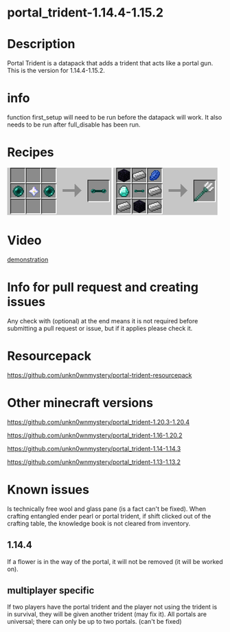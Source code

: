 # portal_trident-1.14.4-1.15.2


# Description
Portal Trident is a datapack that adds a trident that acts like a portal gun. This is the version for 1.14.4-1.15.2.

# info
function first_setup will need to be run before the datapack will work. It also needs to be run after full_disable has been run.


# Recipes
![entangled ender pearl recipe](/image/entangled_ender_pearl.png)
![portal trident recipe](/image/portal_trident.png)


# Video
[demonstration](https://youtu.be/MIrtFckkb6E)


# Info for pull request and creating issues
Any check with (optional) at the end means it is not required before submitting a pull request or issue, but if it applies please check it.


# Resourcepack
https://github.com/unkn0wnmystery/portal-trident-resourcepack


# Other minecraft versions
https://github.com/unkn0wnmystery/portal_trident-1.20.3-1.20.4

https://github.com/unkn0wnmystery/portal_trident-1.16-1.20.2

https://github.com/unkn0wnmystery/portal_trident-1.14-1.14.3

https://github.com/unkn0wnmystery/portal_trident-1.13-1.13.2


# Known issues
Is technically free wool and glass pane (is a fact can't be fixed).
When crafting entangled ender pearl or portal trident, if shift clicked out of the crafting table, the knowledge book is not cleared from inventory.
## 1.14.4
If a flower is in the way of the portal, it will not be removed (it will be worked on).

## multiplayer specific
If two players have the portal trident and the player not using the trident is in survival, they will be given another trident (may fix it).
All portals are universal; there can only be up to two portals. (can't be fixed)

